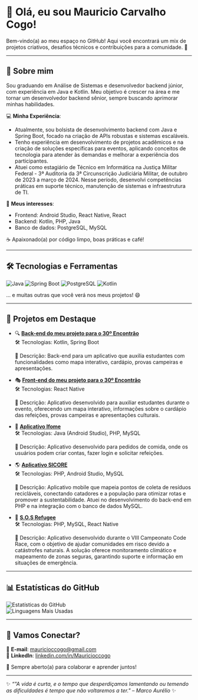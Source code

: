 # 👋 Olá, eu sou Mauricio Carvalho Cogo!

Bem-vindo(a) ao meu espaço no GitHub! Aqui você encontrará um mix de projetos criativos, desafios técnicos e contribuições para a comunidade. 🚀

---

## 🚀 Sobre mim
Sou graduando em Análise de Sistemas e desenvolvedor backend júnior, com experiência em Java e Kotlin. Meu objetivo é crescer na área e me tornar um desenvolvedor backend sênior, sempre buscando aprimorar minhas habilidades.

💻 **Minha Experiência**:
- Atualmente, sou bolsista de desenvolvimento backend com Java e Spring Boot, focado na criação de APIs robustas e sistemas escaláveis.
- Tenho experiência em desenvolvimento de projetos acadêmicos e na criação de soluções específicas para eventos, aplicando conceitos de tecnologia para atender às demandas e melhorar a experiência dos participantes.
- Atuei como estagiário de Técnico em Informática na Justiça Militar Federal - 3ª Auditoria da 3ª Circunscrição Judiciária Militar, de outubro de 2023 a março de 2024. Nesse período, desenvolvi competências práticas em suporte técnico, manutenção de sistemas e infraestrutura de TI.

🎨 **Meus interesses**: 
- Frontend: Android Studio, React Native, React  
- Backend: Kotlin, PHP, Java  
- Banco de dados: PostgreSQL, MySQL  

☕ Apaixonado(a) por código limpo, boas práticas e café!

---

## 🛠️ Tecnologias e Ferramentas

![Java](https://img.shields.io/badge/Java-F7DF1E?style=for-the-badge&logo=java&logoColor=white)
![Spring Boot](https://img.shields.io/badge/Spring_Boot-6DB33F?style=for-the-badge&logo=spring-boot&logoColor=white)
![PostgreSQL](https://img.shields.io/badge/PostgreSQL-4169E1?style=for-the-badge&logo=postgresql&logoColor=white)
![Kotlin](https://img.shields.io/badge/Kotlin-0095D5?style=for-the-badge&logo=kotlin&logoColor=white)

... e muitas outras que você verá nos meus projetos! 😄

---

## 🌟 Projetos em Destaque

- 🔍 **[Back-end do meu projeto para o 30º Encontrão](https://github.com/MauricioCogo/encontrao-api)**  
  🛠 Tecnologias: Kotlin, Spring Boot
  
  📌 Descrição: Back-end para um aplicativo que auxilia estudantes com funcionalidades como mapa interativo, cardápio, provas campeiras e apresentações.

- 🎭 **[Front-end do meu projeto para o 30º Encontrão](https://github.com/MauricioCogo/encontrao-forntend-reactnative)**  
  🛠 Tecnologias: React Native
  
  📌 Descrição: Aplicativo desenvolvido para auxiliar estudantes durante o evento, oferecendo um mapa interativo, informações sobre o cardápio das refeições, provas campeiras e apresentações culturais.

- 🍴 **[Aplicativo Ifome](https://github.com/MauricioCogo/ifome)**  
  🛠 Tecnologias: Java (Android Studio), PHP, MySQL
  
  📌 Descrição: Aplicativo desenvolvido para pedidos de comida, onde os usuários podem criar contas, fazer login e solicitar refeições.
  
- 🌎 **[Aplicativo SICORE](https://github.com/rafaelTischler/project_SICORE)**  
    🛠 Tecnologias: PHP, Android Studio, MySQL
  
    📌 Descrição: Aplicativo mobile que mapeia pontos de coleta de resíduos recicláveis, conectando catadores e a população para otimizar rotas e promover a sustentabilidade. Atuei no desenvolvimento do back-end em PHP e na integração com o banco de dados MySQL.
  
- 🚨 **[S.O.S Refugee](https://github.com/MauricioCogo/SOS-Refugee)**  
  🛠 Tecnologias: PHP, MySQL, React Native
  
  📌 Descrição: Aplicativo desenvolvido durante o VIII Campeonato Code Race, com o objetivo de ajudar comunidades em risco devido a catástrofes naturais. A solução oferece monitoramento climático e mapeamento de zonas seguras, garantindo suporte e informação em situações de emergência.

---

## 📊 Estatísticas do GitHub

![Estatísticas do GitHub](https://github-readme-stats.vercel.app/api?username=MauricioCogo&show_icons=true&theme=radical&count_private=true)  
![Linguagens Mais Usadas](https://github-readme-stats.vercel.app/api/top-langs/?username=MauricioCogo&layout=compact&theme=radical)

---

## 🤝 Vamos Conectar?

📧 **E-mail**: [mauricioccogo@gmail.com](mailto:mauricioccogo@gmail.com)  
🔗 **LinkedIn**: [linkedin.com/in/Mauricioccogo](https://www.linkedin.com/in/mauricioccogo/)  

💬 Sempre aberto(a) para colaborar e aprender juntos!

---

✨ _“"A vida é curta, e o tempo que desperdiçamos lamentando ou temendo as dificuldades é tempo que não voltaremos a ter." – Marco Aurélio_ ✨
